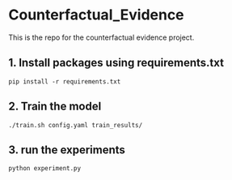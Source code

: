 # Counterfactual_Evidence
This is the repo for the counterfactual evidence project. 

## 1. Install packages using requirements.txt
```
pip install -r requirements.txt
```

## 2. Train the model
```
./train.sh config.yaml train_results/
```

## 3. run the experiments
```
python experiment.py
```
